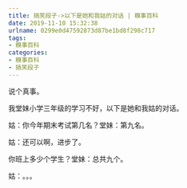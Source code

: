 ```yaml
---
title: 搞笑段子->以下是她和我姑的对话 | 糗事百科
date: 2019-11-10 15:32:38
urlname: 0299e0d47592873d87be1bd8f298c717
tags: 
- 糗事百科
categories:
- 糗事百科
- 搞笑段子
---
```

说个真事。

我堂妹小学三年级的学习不好，以下是她和我姑的对话。

姑：你今年期末考试第几名？堂妹：第九名。

姑：还可以啊，进步了。

你班上多少个学生？堂妹：总共九个。

姑：。。。


